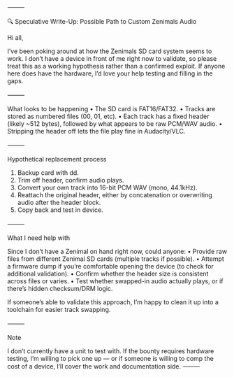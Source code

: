 ⸻

🔍 Speculative Write-Up: Possible Path to Custom Zenimals Audio

Hi all,

I’ve been poking around at how the Zenimals SD card system seems to work. I don’t have a device in front of me right now to validate, so please treat this as a working hypothesis rather than a confirmed exploit. If anyone here does have the hardware, I’d love your help testing and filling in the gaps.

⸻

What looks to be happening
• The SD card is FAT16/FAT32.
• Tracks are stored as numbered files (00, 01, etc).
• Each track has a fixed header (likely ~512 bytes), followed by what appears to be raw PCM/WAV audio.
• Stripping the header off lets the file play fine in Audacity/VLC.

⸻

Hypothetical replacement process
1. Backup card with dd.
2. Trim off header, confirm audio plays.
3. Convert your own track into 16-bit PCM WAV (mono, 44.1kHz).
4. Reattach the original header, either by concatenation or overwriting audio after the header block.
5. Copy back and test in device.

⸻

What I need help with

Since I don’t have a Zenimal on hand right now, could anyone:
• Provide raw files from different Zenimal SD cards (multiple tracks if possible).
• Attempt a firmware dump if you’re comfortable opening the device (to check for additional validation).
• Confirm whether the header size is consistent across files or varies.
• Test whether swapped-in audio actually plays, or if there’s hidden checksum/DRM logic.

If someone’s able to validate this approach, I’m happy to clean it up into a toolchain for easier track swapping.

⸻

Note

I don’t currently have a unit to test with. If the bounty requires hardware testing, I’m willing to pick one up — or if someone is willing to comp the cost of a device, I’ll cover the work and documentation side.
⸻
